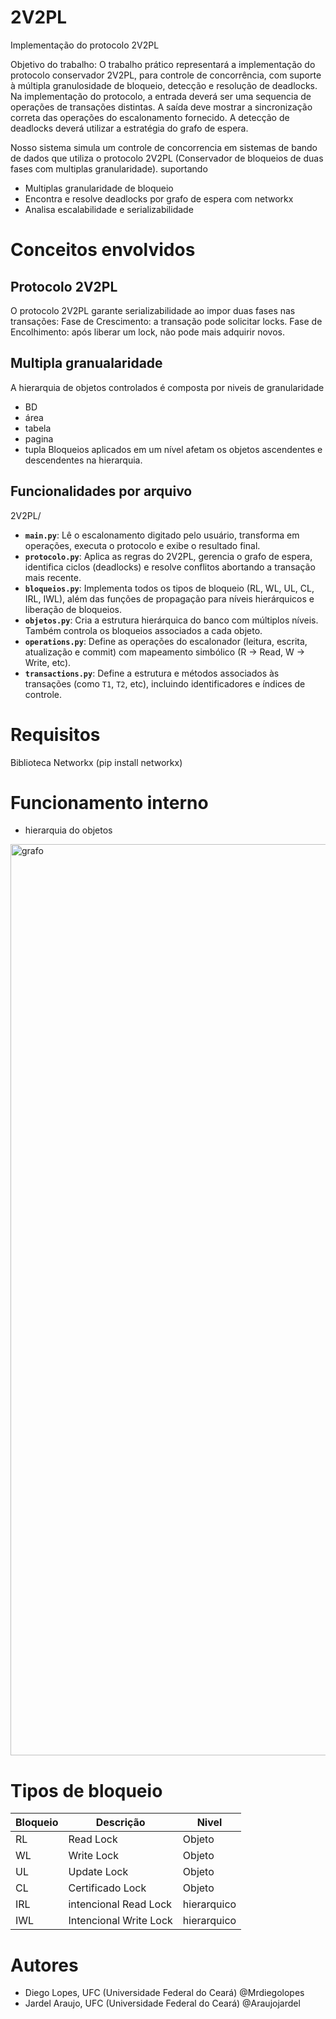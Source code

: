 # 2V2PL
Implementação do protocolo 2V2PL 

 Objetivo do trabalho: O trabalho prático representará a implementação do protocolo conservador 2V2PL, para controle
de concorrência, com suporte à múltipla granulosidade de bloqueio, detecção e resolução de
deadlocks. Na implementação do protocolo, a entrada deverá ser uma sequencia de operações
de transações distintas. A saída deve mostrar a sincronização correta das operações do
escalonamento fornecido. A detecção de deadlocks deverá utilizar a estratégia do grafo de
espera.

Nosso sistema simula um controle de concorrencia em sistemas de bando de dados que utiliza o protocolo 2V2PL (Conservador de bloqueios de duas fases com multiplas granularidade).  suportando
*  Multiplas granularidade de bloqueio
*  Encontra e resolve deadlocks por grafo de espera com networkx
*  Analisa escalabilidade e serializabilidade

# Conceitos envolvidos
## Protocolo 2V2PL
O protocolo 2V2PL garante serializabilidade ao impor duas fases nas transações:
Fase de Crescimento: a transação pode solicitar locks.
Fase de Encolhimento: após liberar um lock, não pode mais adquirir novos.
## Multipla granualaridade
 A hierarquia de objetos controlados é composta por niveis de granularidade 
 - BD
 - área
 - tabela
 - pagina
 - tupla
 Bloqueios aplicados em um nível afetam os objetos ascendentes e descendentes na hierarquia.

## Funcionalidades por arquivo
2V2PL/
- **`main.py`**: Lê o escalonamento digitado pelo usuário, transforma em operações, executa o protocolo e exibe o resultado final.
- **`protocolo.py`**: Aplica as regras do 2V2PL, gerencia o grafo de espera, identifica ciclos (deadlocks) e resolve conflitos abortando a transação mais recente.
- **`bloqueios.py`**: Implementa todos os tipos de bloqueio (RL, WL, UL, CL, IRL, IWL), além das funções de propagação para níveis hierárquicos e liberação de bloqueios.
- **`objetos.py`**: Cria a estrutura hierárquica do banco com múltiplos níveis. Também controla os bloqueios associados a cada objeto.
- **`operations.py`**: Define as operações do escalonador (leitura, escrita, atualização e commit) com mapeamento simbólico (R → Read, W → Write, etc).
- **`transactions.py`**: Define a estrutura e métodos associados às transações (como `T1`, `T2`, etc), incluindo identificadores e índices de controle.

# Requisitos

Biblioteca Networkx (pip install networkx)

# Funcionamento interno
* hierarquia do objetos
<img width="8954" height="1458" alt="grafo" src="https://github.com/user-attachments/assets/e4e75cba-dce0-4153-a473-f833c3269960" />




# Tipos de bloqueio 
|Bloqueio	| Descrição | Nivel |
|---------|-----------|--------|
| RL	| Read Lock | Objeto |
| WL |	Write Lock | Objeto |
| UL |	Update Lock | Objeto |
| CL |	Certificado Lock | Objeto |
| IRL |	intencional Read Lock| hierarquico |
|IWL |	Intencional Write Lock | hierarquico |




# Autores
- Diego Lopes, UFC (Universidade Federal do Ceará) @Mrdiegolopes 
- Jardel Araujo, UFC (Universidade Federal do Ceará) @Araujojardel
